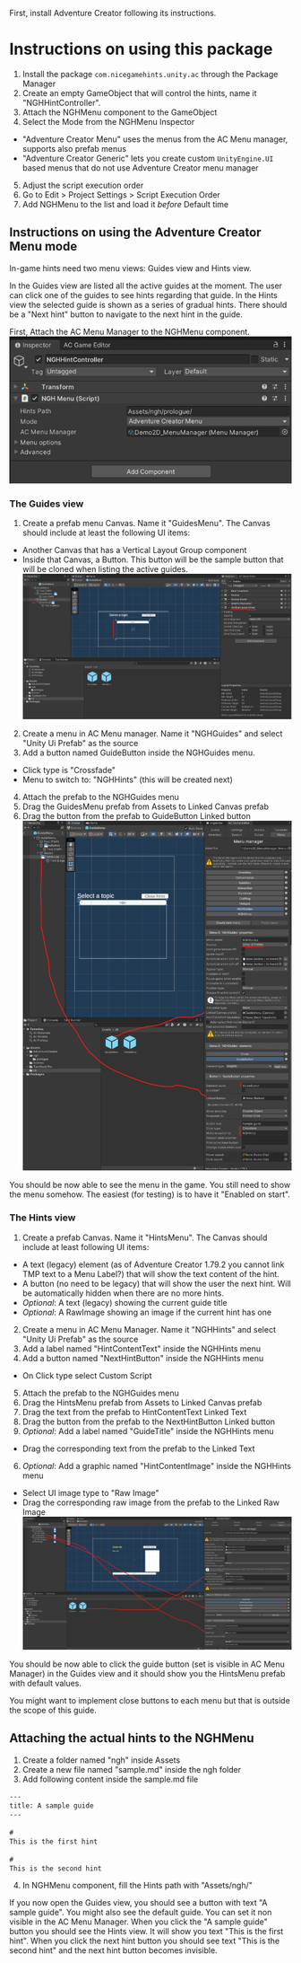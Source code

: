 First, install Adventure Creator following its instructions.

# Instructions on using this package
1. Install the package `com.nicegamehints.unity.ac` through the Package Manager
2. Create an empty GameObject that will control the hints, name it "NGHHintController".
3. Attach the NGHMenu component to the GameObject
4. Select the Mode from the NGHMenu Inspector
 - "Adventure Creator Menu" uses the menus from the AC Menu manager, supports also prefab menus
 - "Adventure Creator Generic" lets you create custom `UnityEngine.UI` based menus that do not use Adventure Creator menu manager
5. Adjust the script execution order
 1. Go to Edit > Project Settings > Script Execution Order
 2. Add NGHMenu to the list and load it _before_ Default time

## Instructions on using the Adventure Creator Menu mode
In-game hints need two menu views: Guides view and Hints view.

In the Guides view are listed all the active guides at the moment. The user can click one of the guides to see hints regarding that guide.
In the Hints view the selected guide is shown as a series of gradual hints. There should be a "Next hint" button to navigate to the next hint in the guide.

First, Attach the AC Menu Manager to the NGHMenu component.
![AC Menu Manager attached to the NGHMEnu component ><](https://raw.githubusercontent.com/nice-game-hints/ngh-unity-ac-doc/main/NGHMenuComponent.png)

### The Guides view
1. Create a prefab menu Canvas. Name it "GuidesMenu". The Canvas should include at least the following UI items:
  - Another Canvas that has a Vertical Layout Group component
  - Inside that Canvas, a Button. This button will be the sample button that will be cloned when listing the active guides.
![Prefab Guide Menu with the vertical layout group ><](https://raw.githubusercontent.com/nice-game-hints/ngh-unity-ac-doc/main/GuideMenuWithVerticalLayout.png)
2. Create a menu in AC Menu manager. Name it "NGHGuides" and select "Unity Ui Prefab" as the source
3. Add a button named GuideButton inside the NGHGuides menu.
 - Click type is "Crossfade"
 - Menu to switch to: "NGHHints" (this will be created next)
4. Attach the prefab to the NGHGuides menu
  1. Drag the GuidesMenu prefab from Assets to Linked Canvas prefab
  2. Drag the button from the prefab to GuideButton Linked button
![Guides Menu in AC Menu Manager ><](https://raw.githubusercontent.com/nice-game-hints/ngh-unity-ac-doc/main/NGHGuidesMenu.png)

You should be now able to see the menu in the game. You still need to show the menu somehow. The easiest (for testing) is to have it "Enabled on start".

### The Hints view
1. Create a prefab Canvas. Name it "HintsMenu". The Canvas should include at least following UI items:
  - A text (legacy) element (as of Adventure Creator 1.79.2 you cannot link TMP text to a Menu Label?) that will show the text content of the hint.
  - A button (no need to be legacy) that will show the user the next hint. Will be automatically hidden when there are no more hints.
  - _Optional_: A text (legacy) showing the current guide title
  - _Optional_: A RawImage showing an image if the current hint has one
2. Create a menu in AC Menu Manager. Name it "NGHHints" and select "Unity Ui Prefab" as the source
3. Add a label named "HintContentText" inside the NGHHints menu
4. Add a button named "NextHintButton" inside the NGHHints menu
 - On Click type select Custom Script
5. Attach the prefab to the NGHGuides menu
  1. Drag the HintsMenu prefab from Assets to Linked Canvas prefab
  2. Drag the text from the prefab to HintContentText Linked Text
  3. Drag the button from the prefab to the NextHintButton Linked button
5. _Optional_: Add a label named "GuideTitle" inside the NGHHints menu
  - Drag the corresponding text from the prefab to the Linked Text
6. _Optional_: Add a graphic named "HintContentImage" inside the NGHHints menu
  - Select UI image type to "Raw Image"
  - Drag the corresponding raw image from the prefab to the Linked Raw Image
![Hints Menu in AC Menu Manager ><](https://raw.githubusercontent.com/nice-game-hints/ngh-unity-ac-doc/main/NGHHintsMenu.png)

You should be now able to click the guide button (set is visible in AC Menu Manager) in the Guides view and it should show you the HintsMenu prefab with default values.

You might want to implement close buttons to each menu but that is outside the scope of this guide.

## Attaching the actual hints to the NGHMenu
1. Create a folder named "ngh" inside Assets
2. Create a new file named "sample.md" inside the ngh folder
3. Add following content inside the sample.md file
```
---
title: A sample guide
---

#
This is the first hint

#
This is the second hint
```
4. In NGHMenu component, fill the Hints path with "Assets/ngh/"

If you now open the Guides view, you should see a button with text "A sample guide". You might also see the default guide. You can set it non visible in the AC Menu Manager.
When you click the "A sample guide" button you should see the Hints view. It will show you text "This is the first hint". When you click the next hint button you should see text "This is the second hint" and the next hint button becomes invisible.
